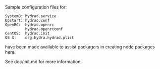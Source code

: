 Sample configuration files for:
```
SystemD: hydrad.service
Upstart: hydrad.conf
OpenRC:  hydrad.openrc
         hydrad.openrcconf
CentOS:  hydrad.init
OS X:    org.hydra.hydrad.plist
```
have been made available to assist packagers in creating node packages here.

See doc/init.md for more information.
